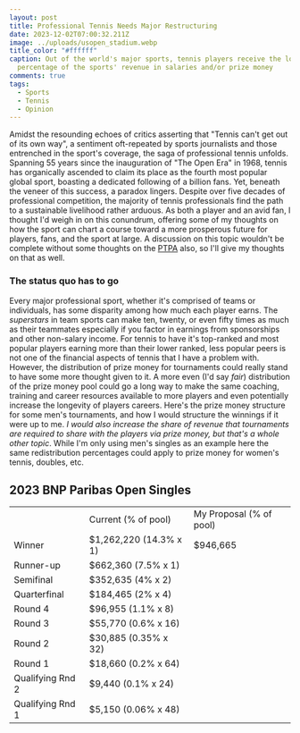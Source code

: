 ```yaml
---
layout: post
title: Professional Tennis Needs Major Restructuring
date: 2023-12-02T07:00:32.211Z
image: ../uploads/usopen_stadium.webp
title_color: "#ffffff"
caption: Out of the world's major sports, tennis players receive the lowest
  percentage of the sports' revenue in salaries and/or prize money
comments: true
tags:
  - Sports
  - Tennis
  - Opinion
---
```

Amidst the resounding echoes of critics asserting that "Tennis can't get out of its own way", a sentiment oft-repeated by sports journalists and those entrenched in the sport's coverage, the saga of professional tennis unfolds. Spanning 55 years since the inauguration of "The Open Era" in 1968, tennis has organically ascended to claim its place as the fourth most popular global sport, boasting a dedicated following of a billion fans. Yet, beneath the veneer of this success, a paradox lingers. Despite over five decades of professional competition, the majority of tennis professionals find the path to a sustainable livelihood rather arduous. As both a player and an avid fan, I thought I'd weigh in on this conundrum, offering some of my thoughts on how the sport can chart a course toward a more prosperous future for players, fans, and the sport at large. A discussion on this topic wouldn't be complete without some thoughts on the [PTPA](https://www.ptpaplayers.com/) also, so I'll give my thoughts on that as well.

### The status quo has to go

Every major professional sport, whether it's comprised of teams or individuals, has some disparity among how much each player earns. The *superstars* in team sports can make ten, twenty, or even fifty times as much as their teammates especially if you factor in earnings from sponsorships and other non-salary income. For tennis to have it's top-ranked and most popular players earning more than their lower ranked, less popular peers is not one of the financial aspects of tennis that I have a problem with. However, the distribution of prize money for tournaments could really stand to have some more thought given to it. A more even (I'd say *fair*) distribution of the prize money pool could go a long way to make the same coaching, training and career resources available to more players and even potentially increase the longevity of players careers. Here's the prize money structure for some men's tournaments, and how I would structure the winnings if it were up to me. *I would also increase the share of revenue that tournaments are required to share with the players via prize money, but that's a whole other topic*. While I'm only using men's singles as an example here the same redistribution percentages could apply to prize money for women's tennis, doubles, etc. 

## 2023 BNP Paribas Open Singles

<table>
  <tbody>
    <tr>
      <td></td>
      <td>Current (% of pool)</td>
      <td>My Proposal (% of pool)</td>
    </tr>
    <tr>
      <td>Winner</td>
      <td>$1,262,220 (14.3% x 1)</td>
      <td>$946,665</td>
    </tr>
    <tr>
      <td>Runner-up</td>
      <td>$662,360 (7.5% x 1) </td>
      <td></td>
    </tr>
    <tr>
      <td>Semifinal</td>
      <td>$352,635 (4% x 2)</td>
      <td></td>
    </tr>
    <tr>
      <td>Quarterfinal</td>
      <td>$184,465 (2% x 4)</td>
      <td></td>
    </tr>
    <tr>
      <td>Round 4</td>
      <td>$96,955 (1.1% x 8)</td>
      <td></td>
    </tr>
    <tr>
      <td>Round 3</td>
      <td>$55,770 (0.6% x 16)</td>
      <td></td>
    </tr>
    <tr>
      <td>Round 2</td>
      <td>$30,885 (0.35% x 32)</td>
      <td></td>
    </tr>
    <tr>
      <td>Round 1</td>
      <td>$18,660 (0.2% x 64)</td>
      <td></td>
    </tr>
    <tr>
      <td>Qualifying Rnd 2</td>
      <td>$9,440 (0.1% x 24)</td>
      <td></td>
    </tr>
    <tr>
      <td>Qualifying Rnd 1</td>
      <td>$5,150 (0.06% x 48)</td>
      <td></td>
    </tr>
  </tbody>
</table>